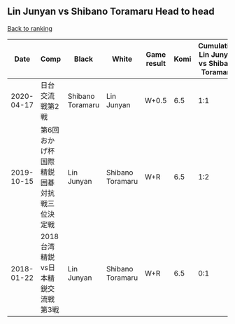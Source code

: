 ## Lin Junyan vs Shibano Toramaru Head to head

[Back to ranking](../../index.md)




| **Date** | **Comp** | **Black** | **White** | **Game result** | **Komi** | **Cumulative Lin Junyan vs Shibano Toramaru** | **Lin Junyan streak** | **Shibano Toramaru streak** | 
| --- | --- | --- | --- | --- | --- | --- | --- | --- |
| 2020-04-17 | 日台交流戦第2戦 | Shibano Toramaru | Lin Junyan | W+0.5 | 6.5 | 1:1 | 1 | 0 | 
| 2019-10-15 | 第6回おかげ杯国際精鋭囲碁対抗戦三位決定戦 | Lin Junyan | Shibano Toramaru | W+R | 6.5 | 1:2 | 0 | 1 | 
| 2018-01-22 | 2018台湾精鋭vs日本精鋭交流戦第3戦 | Lin Junyan | Shibano Toramaru | W+R | 6.5 | 0:1 | 0 | 1 |




